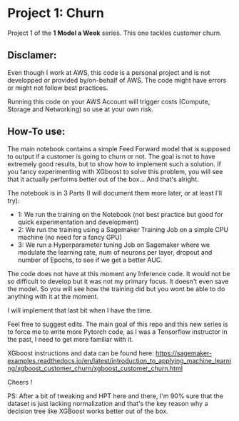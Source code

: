 # Project 1: Churn
 Project 1 of the **1 Model a Week** series. This one tackles customer churn. 

 ## Disclamer:
Even though I work at AWS, this code is a personal project and is not developped or provided by/on-behalf of AWS. 
The code might have errors or might not follow best practices. 

Running this code on your AWS Account will trigger costs (Compute, Storage and Networking) so use at your own risk. 

## How-To use:

The main notebook contains a simple Feed Forward model that is supposed to output if a customer is going to churn or not. 
The goal is not to have extremely good results, but to show how to implement such a solution. If you fancy experimenting with XGboost to solve this problem, you will see that it actually performs better out of the box... And that's alright. 

The notebook is in 3 Parts (I will document them more later, or at least I'll try):

- 1: We run the training on the Notebook (not best practice but good for quick experimentation and development)
- 2: We run the training using a Sagemaker Training Job on a simple CPU machine (no need for a fancy GPU)
- 3: We run a Hyperparameter tuning Job on Sagemaker where we modulate the learning rate, num of neurons per layer, dropout and number of Epochs, to see if we get a better AUC. 

The code does not have at this moment any Inference code. It would not be so difficult to develop but it was not my primary focus. 
It doesn't even save the model. 
So you will see how the training did but you wont be able to do anything with it at the moment. 

I will implement that last bit when I have the time. 

Feel free to suggest edits. The main goal of this repo and this new series is to force me to write more Pytorch code, as I was a Tensorflow instructor in the past, I need to get more familiar with it. 

XGboost instructions and data can be found here: https://sagemaker-examples.readthedocs.io/en/latest/introduction_to_applying_machine_learning/xgboost_customer_churn/xgboost_customer_churn.html

Cheers !


PS: After a bit of tweaking and HPT here and there, I'm 90% sure that the dataset is just lacking normalization and that's the key reason why a decision tree like XGBoost works better out of the box.

